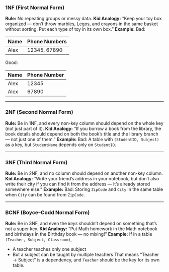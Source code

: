 
### **1NF (First Normal Form)**

**Rule:** No repeating groups or messy data.
**Kid Analogy:**
“Keep your toy box organized — don’t throw marbles, Legos, and crayons in the same basket without sorting. Put each type of toy in its own box.”
**Example:**
Bad:

| Name | Phone Numbers |
| ---- | ------------- |
| Alex | 12345, 67890  |

Good:

| Name | Phone Number |
| ---- | ------------ |
| Alex | 12345        |
| Alex | 67890        |

---

### **2NF (Second Normal Form)**

**Rule:** Be in 1NF, and every non-key column should depend on the whole key (not just part of it).
**Kid Analogy:**
“If you borrow a book from the library, the book details should depend on both the book’s title and the library branch — not just one of them.”
**Example:**
Bad: A table with `(StudentID, Subject)` as a key, but `StudentName` depends only on `StudentID`.

---

### **3NF (Third Normal Form)**

**Rule:** Be in 2NF, and no column should depend on another non-key column.
**Kid Analogy:**
“Write your friend’s address in your notebook, but don’t also write their city if you can find it from the address — it’s already stored somewhere else.”
**Example:**
Bad: Storing `ZipCode` and `City` in the same table when `City` can be found from `ZipCode`.

---

### **BCNF (Boyce–Codd Normal Form)**

**Rule:** Be in 3NF, and even the *keys* shouldn’t depend on something that’s not a super key.
**Kid Analogy:**
“Put Math homework in the Math notebook and birthdays in the Birthday book — no mixing!”
**Example:**
If in a table `(Teacher, Subject, Classroom)`,

* A teacher teaches only one subject
* But a subject can be taught by multiple teachers
  That means “Teacher → Subject” is a dependency, and `Teacher` should be the key for its own table.

